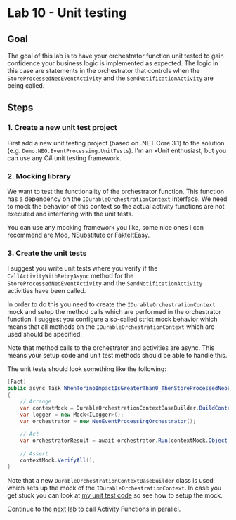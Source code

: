 # Lab 10 -  Unit testing

## Goal

The goal of this lab is to have your orchestrator function unit tested to gain confidence your business logic is implemented as expected. The logic in this case are statements in the orchestrator that controls when the `StoreProcessedNeoEventActivity` and the `SendNotificationActivity` are being called.

## Steps

### 1. Create a new unit test project

First add a new unit testing project (based on .NET Core 3.1) to the solution (e.g. `Demo.NEO.EventProcessing.UnitTests`). I'm an xUnit enthusiast, but you can use any C# unit testing framework.

### 2. Mocking library

We want to test the functionality of the orchestrator function. This function has a dependency on the `IDurableOrchestrationContext` interface. We need to mock the behavior of this context so the actual activity functions are not executed and interfering with the unit tests.

You can use any mocking framework you like, some nice ones I can recommend are Moq, NSubstitute or FakteItEasy.

### 3. Create the unit tests

I suggest you write unit tests where you verify if the `CallActivityWithRetryAsync` method for the `StoreProcessedNeoEventActivity` and the `SendNotificationActivity` activities have been called.

In order to do this you need to create the `IDurableOrchestrationContext` mock and setup the method calls which are performed in the orchestrator function. I suggest you configure a so-called strict mock behavior which means that all methods on the `IDurableOrchestrationContext` which are used should be specified.

Note that method calls to the orchestrator and activities are async. This means your setup code and unit test methods should be able to handle this.

The unit tests should look something like the following: 

```csharp
[Fact]
public async Task WhenTorinoImpactIsGreaterThan0_ThenStoreProcessedNeoEventActivityShouldBeCalled()
{
    // Arrange
    var contextMock = DurableOrchestrationContextBaseBuilder.BuildContextWithSpecificTorinoImpactGreaterThan0();
    var logger = new Mock<ILogger>();
    var orchestrator = new NeoEventProcessingOrchestrator();
    
    // Act
    var orchestratorResult = await orchestrator.Run(contextMock.Object, logger.Object);
    
    // Assert
    contextMock.VerifyAll();
}
```

Note that a new `DurableOrchestrationContextBaseBuilder` class is used which sets up the mock of the `IDurableOrchestrationContext`. In case you get stuck you can look at [my unit test code](../src/Demo.NEO.EventProcessing.UnitTests/TestBuilders/DurableOrchestrationContextBaseBuilder.cs) so see how to setup the mock.

Continue to the [next lab](11_fan-out-in.md) to call Activity Functions in parallel.
